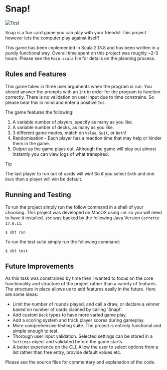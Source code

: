 # Snap!
[![Test](https://github.com/WsCandy/scala-snap/actions/workflows/test.yml/badge.svg)](https://github.com/WsCandy/scala-snap/actions/workflows/test.yml)

Snap is a fun card game you can play with your friends! This project however lets the computer play against itself!

This game has been implemented in Scala 2.13.8 and has been written in a purely functional way. Overall time spent on this project was roughly ~2-3 hours. Please see the `Main.scala` file for details on the planning process.

## Rules and Features
This game takes in three user arguments when the program is run. You should answer the prompts with an `Int` in order for the program to function correctly. There is no validation on user input due to time constrains. So please bear this in mind and enter a positive `Int`.

The game features the following:

1. A variable number of players, specify as many as you like.
2. A variable number of decks, as many as you like.
3. 3 different game modes, match on `Value`, `Suit`, or `Both`!
4. Randomisation - Each player has a reaction time that may help or hinder them in the game.
5. Output as the game plays out. Although the game will play out almost instantly you can view logs of what transpired.

> [!TIP]
> The last player to run out of cards will win! So if you select `Both` and one `Deck` then a player will win be default.

## Running and Testing
To run the project simply run the follow command in a shell of your choosing. This project was developed on MacOS using `sbt` so you will need to have it installed. `sbt` was backed by the following Java Version `Corretto 17.0.11`.

```shell
$ sbt run
```

To run the test suite simply run the following command:

```shell
$ sbt test
```

## Future Improvements
As this task was constrained by time then I wanted to focus on the core functionality and structure of the project rather than a variety of features. The structure in place allows us to add features easily in the future. Here are some ideas:

- Limit the number of rounds played, and call a draw, or declare a winner based on number of cards claimed by calling 'Snap!'.
- Add custom `Deck` types to have more varied game play.
- Add a scoring system and track player scores during gameplay.
- More comprehensive testing suite. The project is entirely functional and simple enough to test.
- Thorough user input validation. Selected settings can be stored in a `Settings` object and validated before the game starts.
- A better experience on the CLI. Allow the user to select options from a list rather than free entry, provide default values etc.

Please see the source files for commentary and explanation of the code.
